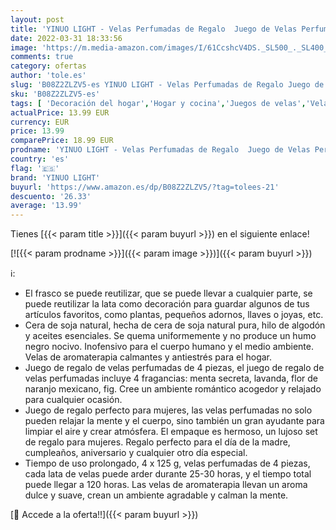 ```yaml
---
layout: post
title: 'YINUO LIGHT - Velas Perfumadas de Regalo  Juego de Velas Perfumadas de 4 Piezas  4 x 4 4 Oz  Regalo para Aliviar el Estrés de las Mujeres  Juego de Regalo para Aniversario  Navidad  Día de San Valentín  Baño  Yoga'
date: 2022-03-31 18:33:56
image: 'https://m.media-amazon.com/images/I/61CcshcV4DS._SL500_._SL400_.jpg'
comments: true
category: ofertas
author: 'tole.es'
slug: 'B08Z2ZLZV5-es YINUO LIGHT - Velas Perfumadas de Regalo Juego de Velas...'
sku: 'B08Z2ZLZV5-es'
tags: [ 'Decoración del hogar','Hogar y cocina','Juegos de velas','Velas','Velas y candelabros','navidad','yinuo light', ]
actualPrice: 13.99 EUR
currency: EUR
price: 13.99
comparePrice: 18.99 EUR
prodname: 'YINUO LIGHT - Velas Perfumadas de Regalo  Juego de Velas Perfumadas de 4 Piezas  4 x 4 4 Oz  Regalo para Aliviar el Estrés de las Mujeres  Juego de Regalo para Aniversario  Navidad  Día de San Valentín  Baño  Yoga'
country: 'es'
flag: '🇪🇸'
brand: 'YINUO LIGHT'
buyurl: 'https://www.amazon.es/dp/B08Z2ZLZV5/?tag=tolees-21'
descuento: '26.33'
average: '13.99'
---
```


Tienes [{{< param title >}}]({{< param buyurl >}}) en el siguiente enlace!

[![{{< param prodname >}}]({{< param image >}})]({{< param buyurl >}})

ℹ️:

- El frasco se puede reutilizar, que se puede llevar a cualquier parte, se puede reutilizar la lata como decoración para guardar algunos de tus artículos favoritos, como plantas, pequeños adornos, llaves o joyas, etc.
- Cera de soja natural, hecha de cera de soja natural pura, hilo de algodón y aceites esenciales. Se quema uniformemente y no produce un humo negro nocivo. Inofensivo para el cuerpo humano y el medio ambiente. Velas de aromaterapia calmantes y antiestrés para el hogar.
- Juego de regalo de velas perfumadas de 4 piezas, el juego de regalo de velas perfumadas incluye 4 fragancias: menta secreta, lavanda, flor de naranjo mexicano, fig. Cree un ambiente romántico acogedor y relajado para cualquier ocasión.
- Juego de regalo perfecto para mujeres, las velas perfumadas no solo pueden relajar la mente y el cuerpo, sino también un gran ayudante para limpiar el aire y crear atmósfera. El empaque es hermoso, un lujoso set de regalo para mujeres. Regalo perfecto para el día de la madre, cumpleaños, aniversario y cualquier otro día especial.
- Tiempo de uso prolongado, 4 x 125 g, velas perfumadas de 4 piezas, cada lata de velas puede arder durante 25-30 horas, y el tiempo total puede llegar a 120 horas. Las velas de aromaterapia llevan un aroma dulce y suave, crean un ambiente agradable y calman la mente.

[🛒 Accede a la oferta!!]({{< param buyurl >}})
